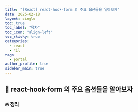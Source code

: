 ```yaml
---
title: "[React] react-hook-form 의 주요 옵션들을 알아보자"
date: 2025-02-18
layout: single
toc: true
toc_label: "목차"
toc_icon: "align-left"
toc_sticky: true
categories:
  - react
  - til
tags:
  - portal
author_profile: true
sidebar_main: true
---
```


## :ledger: react-hook-form 의 주요 옵션들을 알아보자

### :fire: 정리
